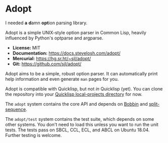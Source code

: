 Adopt
=====

I needed **a** **d**amn **opt**ion parsing library.

Adopt is a simple UNIX-style option parser in Common Lisp, heavily influenced by
Python's optparse and argparse.

* **License:** MIT
* **Documentation:** <https://docs.stevelosh.com/adopt/>
* **Mercurial:** <https://hg.sr.ht/~sjl/adopt/>
* **Git:** <https://github.com/sjl/adopt/>

Adopt aims to be a simple, robust option parser.  It can automatically print
help information and even generate `man` pages for you.

Adopt is compatible with Quicklisp, but not *in* Quicklisp (yet).  You can clone
the repository into your [Quicklisp local-projects directory][local] for now.

The `adopt` system contains the core API and depends on [Bobbin][] and
[split-sequence][].

The `adopt/test` system contains the test suite, which depends on some other
systems.  You don't need to load this unless you want to run the unit tests.
The tests pass on SBCL, CCL, ECL, and ABCL on Ubuntu 18.04.  Further testing is
welcome.

[local]: https://www.quicklisp.org/beta/faq.html#local-project
[Bobbin]: https://github.com/sjl/bobbin
[split-sequence]: https://www.cliki.net/split-sequence
